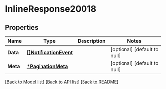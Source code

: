 # InlineResponse20018

## Properties
Name | Type | Description | Notes
------------ | ------------- | ------------- | -------------
**Data** | [**[]NotificationEvent**](NotificationEvent.md) |  | [optional] [default to null]
**Meta** | [***PaginationMeta**](PaginationMeta.md) |  | [optional] [default to null]

[[Back to Model list]](../README.md#documentation-for-models) [[Back to API list]](../README.md#documentation-for-api-endpoints) [[Back to README]](../README.md)

